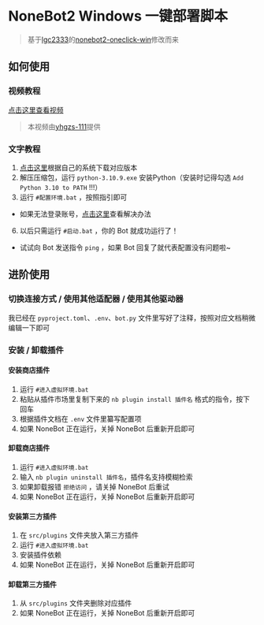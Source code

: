 # NoneBot2 Windows 一键部署脚本
>基于[lgc2333](https://github.com/lgc2333)的[nonebot2-oneclick-win](https://github.com/lgc2333/nonebot2-oneclick-win)修改而来

## 如何使用

### 视频教程
[点击这里查看视频](https://www.bilibili.com/video/BV1Qc411L7JN/?share_source=copy_web&vd_source=7ac3eff34b5a1ef1dc8032858897c680)
>本视频由[yhgzs-111](https://github.com/yhgzs-111/)提供

### 文字教程
1. [点击这里](https://gitee.com/xmm091211/nonebot2_oneclickscript_win/releases/latest)根据自己的系统下载对应版本
1. 解压压缩包，运行 `python-3.10.9.exe` 安装Python（安装时记得勾选 `Add Python 3.10 to PATH` !!!）
2. 运行 `#配置环境.bat` ，按照指引即可
- 如果无法登录账号，[点击这里](https://docs.qq.com/doc/DQ3lmbkVUTkhiUWxM?&u=dc6ddf501e234007b2b1f2efea165532)查看解决办法
6. 以后只需运行 `#启动.bat` ，你的 Bot 就成功运行了！
- 试试向 Bot 发送指令 `ping` ，如果 Bot 回复了就代表配置没有问题啦~
## 进阶使用

### 切换连接方式 / 使用其他适配器 / 使用其他驱动器

我已经在 `pyproject.toml`、`.env`、`bot.py` 文件里写好了注释，按照对应文档稍微编辑一下即可

### 安装 / 卸载插件

#### 安装商店插件

1. 运行 `#进入虚拟环境.bat`
2. 粘贴从插件市场里复制下来的 `nb plugin install 插件名` 格式的指令，按下回车
3. 根据插件文档在 `.env` 文件里纂写配置项
4. 如果 NoneBot 正在运行，关掉 NoneBot 后重新开启即可

#### 卸载商店插件

1. 运行 `#进入虚拟环境.bat`
2. 输入 `nb plugin uninstall 插件名`，插件名支持模糊检索
3. 如果卸载报错 `拒绝访问` ，请关掉 NoneBot 后重试
4. 如果 NoneBot 正在运行，关掉 NoneBot 后重新开启即可

#### 安装第三方插件

1. 在 `src/plugins` 文件夹放入第三方插件
2. 运行 `#进入虚拟环境.bat`
3. 安装插件依赖
4. 如果 NoneBot 正在运行，关掉 NoneBot 后重新开启即可

#### 卸载第三方插件

1. 从 `src/plugins` 文件夹删除对应插件
2. 如果 NoneBot 正在运行，关掉 NoneBot 后重新开启即可